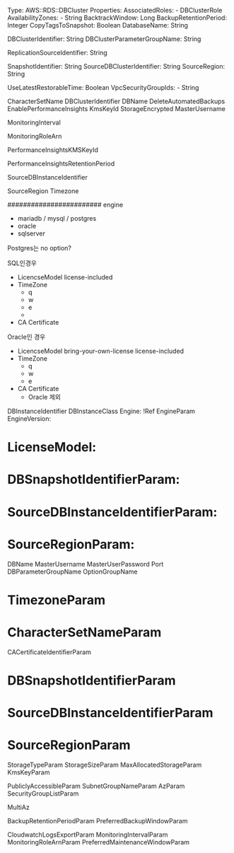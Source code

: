 Type: AWS::RDS::DBCluster
Properties: 
  AssociatedRoles: 
    - DBClusterRole
  AvailabilityZones: 
    - String
  BacktrackWindow: Long
  BackupRetentionPeriod: Integer
  CopyTagsToSnapshot: Boolean
  DatabaseName: String
  
  DBClusterIdentifier: String
  DBClusterParameterGroupName: String


  ReplicationSourceIdentifier: String


  SnapshotIdentifier: String
  SourceDBClusterIdentifier: String
  SourceRegion: String

  UseLatestRestorableTime: Boolean
  VpcSecurityGroupIds: 
    - String





CharacterSetName
DBClusterIdentifier
DBName
DeleteAutomatedBackups
EnablePerformanceInsights
KmsKeyId
StorageEncrypted
MasterUsername

MonitoringInterval

MonitoringRoleArn

PerformanceInsightsKMSKeyId

PerformanceInsightsRetentionPeriod


SourceDBInstanceIdentifier

SourceRegion
Timezone


########################
engine
- mariadb / mysql / postgres
- oracle
- sqlserver

Postgres는 no option?


SQL인경우
* LicencseModel 
    license-included
* TimeZone
    * q
    * w
    * e
    * 
* CA Certificate

Oracle인 경우
* LicencseModel 
    bring-your-own-license
    license-included
* TimeZone
    * q
    * w
    * e
* CA Certificate
    * Oracle 제외


DBInstanceIdentifier
DBInstanceClass
Engine: !Ref EngineParam
EngineVersion: 
# LicenseModel: 


#  DBSnapshotIdentifierParam:
#  SourceDBInstanceIdentifierParam:
#  SourceRegionParam:


DBName
MasterUsername
MasterUserPassword
Port
DBParameterGroupName
OptionGroupName
# TimezoneParam
# CharacterSetNameParam
CACertificateIdentifierParam


# DBSnapshotIdentifierParam
# SourceDBInstanceIdentifierParam
# SourceRegionParam


StorageTypeParam
StorageSizeParam
MaxAllocatedStorageParam
KmsKeyParam


PubliclyAccessibleParam
SubnetGroupNameParam
AzParam
SecurityGroupListParam


MultiAz


BackupRetentionPeriodParam
PreferredBackupWindowParam


CloudwatchLogsExportParam
MonitoringIntervalParam
MonitoringRoleArnParam
PreferredMaintenanceWindowParam



